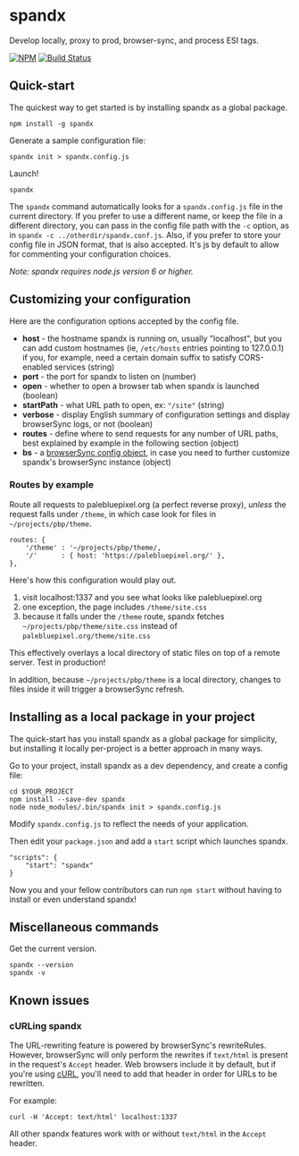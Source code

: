 # spandx

Develop locally, proxy to prod, browser-sync, and process ESI tags.

[![NPM][npm-img]][npm]
[![Build
Status][build-img]][build]

## Quick-start

The quickest way to get started is by installing spandx as a global package.

    npm install -g spandx

Generate a sample configuration file:

    spandx init > spandx.config.js

Launch!

    spandx

The `spandx` command automatically looks for a `spandx.config.js` file in the current directory.  If you prefer to use a different name, or keep the file in a different directory, you can pass in the config file path with the `-c` option, as in `spandx -c ../otherdir/spandx.conf.js`.  Also, if you prefer to store your config file in JSON format, that is also accepted.  It's js by default to allow for commenting your configuration choices.

*Note: spandx requires node.js version 6 or higher.*

## Customizing your configuration

Here are the configuration options accepted by the config file. 

  - **host** - the hostname spandx is running on, usually "localhost", but you can add custom hostnames (ie, `/etc/hosts` entries pointing to 127.0.0.1) if you, for example, need a certain domain suffix to satisfy CORS-enabled services (string)
  - **port** - the port for spandx to listen on (number)
  - **open** - whether to open a browser tab when spandx is launched (boolean)
  - **startPath** - what URL path to open, ex: `"/site"` (string)
  - **verbose** - display English summary of configuration settings and display browserSync logs, or not (boolean)
  - **routes** - define where to send requests for any number of URL paths, best explained by example in the following section (object)
  - **bs** - a [browserSync config object][bs-options], in case you need to further customize spandx's browserSync instance (object)
    

### Routes by example

Route all requests to palebluepixel.org (a perfect reverse proxy), *unless* the request falls under `/theme`, in which case look for files in `~/projects/pbp/theme`.

    routes: {
        '/theme' : '~/projects/pbp/theme/,
        '/'      : { host: 'https://palebluepixel.org/' },
    },

Here's how this configuration would play out.

  1. visit localhost:1337 and you see what looks like palebluepixel.org
  2. one exception, the page includes `/theme/site.css`
  3. because it falls under the `/theme` route, spandx fetches `~/projects/pbp/theme/site.css` instead of `palebluepixel.org/theme/site.css`

This effectively overlays a local directory of static files on top of a remote server.  Test in production!

In addition, because `~/projects/pbp/theme` is a local directory, changes to files inside it will trigger a browserSync refresh.

## Installing as a local package in your project

The quick-start has you install spandx as a global package for simplicity, but installing it locally per-project is a better approach in many ways.

Go to your project, install spandx as a dev dependency, and create a config file:

    cd $YOUR_PROJECT
    npm install --save-dev spandx
    node node_modules/.bin/spandx init > spandx.config.js

Modify `spandx.config.js` to reflect the needs of your application.

Then edit your `package.json` and add a `start` script which launches spandx.

    "scripts": {
        "start": "spandx"
    }

Now you and your fellow contributors can run `npm start` without having to install or even understand spandx!

## Miscellaneous commands

Get the current version.

    spandx --version
    spandx -v

## Known issues

### cURLing spandx

The URL-rewriting feature is powered by browserSync's rewriteRules.  However, browserSync will only perform the rewrites if `text/html` is present in the request's `Accept` header.  Web browsers include it by default, but if you're using [cURL][curl], you'll need to add that header in order for URLs to be rewritten.

For example:

    curl -H 'Accept: text/html' localhost:1337

All other spandx features work with or without `text/html` in the `Accept` header.
    

[curl]: https://curl.haxx.se/
[npm]: https://www.npmjs.com/package/spandx
[npm-img]: https://nodei.co/npm/spandx.png
[build-img]: https://travis-ci.org/redhataccess/spandx.png?branch=master
[build]: https://travis-ci.org/redhataccess/spandx
[bs-options]: https://browsersync.io/docs/options
